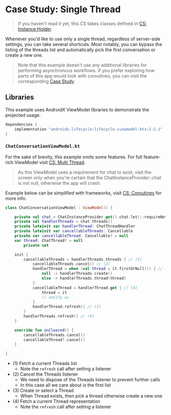 # Case Study: Single Thread

> If you haven't read it yet, this CS takes classes defined
> in [CS: Instance Holder][cs-instance-holder].

Whenever you'd like to use only a single thread, regardless of server-side settings, you can take
several shortcuts. Most notably, you can bypass the listing of the threads list and automatically
pick the first conversation or create a new one.

> Note that this example doesn't use any additional libraries for performing asynchronous workflows.
> If you prefer exploring how parts of this app would look with coroutines, you can visit the
> corresponding [Case Study][cs-coroutines]

## Libraries

This example uses AndroidX ViewModel libraries to demonstrate the projected usage.

```groovy
dependencies {
    implementation "androidx.lifecycle:lifecycle-viewmodel-ktx:2.5.1"
}
```

### `ChatConversationViewModel.kt`

For the sake of brevity, this example omits some features. For full feature-rich ViewModel
visit [CS: Multi Thread][cs-multi-thread].

> As this ViewModel uses a requirement for chat to exist, visit the screen only when you're certain
> that the ChatInstanceProvider::chat is not null, otherwise the app will crash.

Example below can be simplified with frameworks, visit [CS: Coroutines][cs-coroutines] for more
info.

```kotlin
class ChatConversationViewModel : ViewModel() {

    private val chat = ChatInstanceProvider.get().chat.let(::requireNotNull)
    private val handlerThreads = chat.threads()
    private lateinit var handlerThread: ChatThreadHandler
    private lateinit var cancellableThreads: Cancellable
    private var cancellableThread: Cancellable? = null
    var thread: ChatThread? = null
        private set

    init {
        cancellableThreads = handlerThreads.threads { // (1)
            cancellableThreads.cancel() // (2)
            handlerThread = when (val thread = it.firstOrNull()) { // (3)
                null -> handlerThreads.create()
                else -> handlerThreads.thread(thread)
            }
            cancellableThread = handlerThread.get { // (4)
                thread = it
                // notify ui
            }
            handlerThread.refresh() // (1)
        }
        handlerThreads.refresh() // (4)
    }

    override fun onCleared() {
        cancellableThreads.cancel()
        cancellableThread?.cancel()
    }

}
```

- (1) Fetch a current Threads list
  - Note the `refresh` call after setting a listener
- (2) Cancel the Threads listener
  - We need to dispose of the Threads listener to prevent further calls
  - In this case all we care about is the first list
- (3) Create or select a Thread
  - When Thread exists, then pick a thread otherwise create a new one
- (4) Fetch a current Thread representation
  - Note the `refresh` call after setting a listener

[cs-instance-holder]: cs-instance-holder.md

[cs-coroutines]: cs-coroutines.md

[cs-multi-thread]: cs-multi-thread.md

